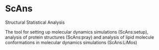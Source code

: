 # ScAns
Structural Statistical Analysis

The tool for setting up molecular dynamics simulations (ScAns:setup), analysis of protein structures (ScAns:pray) and analysis of lipid molecule conformations in molecular dynamics simulations (ScAns:LiMos)
